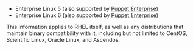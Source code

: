 * Enterprise Linux 5 (also supported by [Puppet Enterprise][peinstall])
* Enterprise Linux 6 (also supported by [Puppet Enterprise][peinstall])

This information applies to RHEL itself, as well as any distributions that maintain binary compatibility with it, including but not limited to CentOS, Scientific Linux, Oracle Linux, and Ascendos.

[peinstall]: /pe/latest/install_basic.html
<!-- When updating these, also edit guides/puppetlabs_package_repositories.markdown and add/delete the repo packages as needed. -->